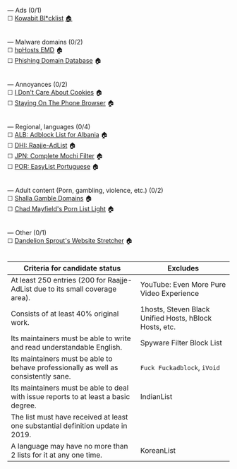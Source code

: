 — Ads (0/1)<br>
☐ [Kowabit Bl*cklist](https://blocklist.kowabit.de/list.txt) [🏠](https://www.kowabit.de/blcklst/)<br><br>

— Malware domains (0/2)<br>
☐ [hpHosts EMD](https://hosts-file.net/emd.txt) 🏠<br>
☐ [Phishing Domain Database](https://raw.githubusercontent.com/mitchellkrogza/Phishing.Database/master/phishing-domains-ACTIVE.txt) 🏠<br><br>

— Annoyances (0/2)<br>
☐ [I Don't Care About Cookies](https://www.kiboke-studio.hr/i-dont-care-about-cookies/abp/) 🏠<br>
☐ [Staying On The Phone Browser](https://raw.githubusercontent.com/DandelionSprout/adfilt/master/stayingonbrowser/Staying%20On%20The%20Phone%20Browser) 🏠<br><br>

— Regional, languages (0/4)<br>
☐ [ALB: Adblock List for Albania](https://raw.githubusercontent.com/AnXh3L0/blocklist/master/albanian-easylist-addition/Albania.txt) 🏠<br>
☐ [DHI: Raajje-AdList](https://raw.githubusercontent.com/evenxzero/Raajje-AdList/master/filter.txt) 🏠<br>
☐ [JPN: Complete Mochi Filter](https://raw.githubusercontent.com/eEIi0A5L/adblock_filter/master/all.txt) 🏠<br>
☐ [POR: EasyList Portuguese](https://easylist-downloads.adblockplus.org/easylistportuguese.txt) 🏠<br><br>

— Adult content (Porn, gambling, violence, etc.) (0/2)<br>
☐ [Shalla Gamble Domains](https://raw.githubusercontent.com/cbuijs/shallalist/master/gamble/domains) 🏠<br>
☐ [Chad Mayfield's Porn List Light](https://raw.githubusercontent.com/chadmayfield/my-pihole-blocklists/master/lists/pi_blocklist_porn_top1m.list) 🏠<br><br>

— Other (0/1)<br>
☐ [Dandelion Sprout's Website Stretcher](https://raw.githubusercontent.com/DandelionSprout/adfilt/master/Dandelion%20Sprout's%20Website%20Stretcher.txt) 🏠<br><br>

| Criteria for candidate status | Excludes |
| - | - |
| At least 250 entries (200 for Raajje-AdList due to its small coverage area). | YouTube: Even More Pure Video Experience |
| Consists of at least 40% original work. | 1hosts, Steven Black Unified Hosts, hBlock Hosts, etc. |
| Its maintainers must be able to write and read understandable English. | Spyware Filter Block List |
| Its maintainers must be able to behave professionally as well as consistently sane. | `Fuck Fuckadblock`, `iVoid` |
| Its maintainers must be able to deal with issue reports to at least a basic degree. | IndianList |
| The list must have received at least one substantial definition update in 2019. | |
| A language may have no more than 2 lists for it at any one time. | KoreanList |
